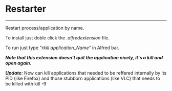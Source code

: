 Restarter
=================

***
Restart process/application by name. 

To install just doble click the *.alfredextension* file.

To run just type *"rkill application_Name"* in Alfred bar.   

***Note that this extension doesn't quit the application nicely, it's a kill and open again.***

***Update:*** Now can kill applications that needed to be reffered internally by its PID (like Firefox) 
and those stubborn applications (like VLC) that needs to be killed with kill -9